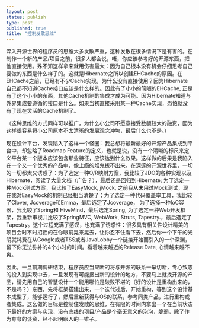```yaml
--- 
layout: post
status: publish
type: post
published: true
title: "控制发散思维"
---
```

<p>深入开源世界的程序员的思维大多发散严重，这种发散在很多情况下是有害的。在制作一个新的产品/项目之前，很多人都会说，唔，你应该参考好的开源东西，把他直接使用。殊不知这样拿来就用伤害最大：因为自己根本没有机会仔细思考自己要做的东西是什么样子的。这就是Hibernate之所以创建EHCache的原因。在EHCache之前，已经有不少Cache实现，为什么没有直接使用？因为Hibernate自己都不知道Cache接口应该是什么样的。因此有了小小的简陋的EHCache, 正是有了这个小小的东西，其他Cache机制的集成才成为可能。因为Hibernate知道与外界集成要遵循的接口是什么。如果当初直接采用某一种Cache实现，恐怕就没有了现在灵活的Cache机制了。</p> <p>（这种思维的方式同样可以推广，为什么小公司不愿意接受数额较大的融资，因为这样很容易将小公司原本不太清晰的发展观念冲垮，最后什么也不是。）</p> <p>现在设计平台，发现陷入了这样一个怪圈：我总想将最新最好的开源产品集成到平台中，却忽略了Roadmap Feature的定义，也就是说，没有一个清晰的标尺来定义平台某一个版本应该包含那些特征，应该达到什么效果。这样做的后果是我陷入在一个又一个优秀的产品中，像上瘾的烟鬼拔不出来。在深邃的开源世界里，一切的一切都太又诱惑了：为了选定一种O/R映射方案，我比较了JDO的各种实现以及Hibernate，阅读了大量文档（广告？），最后还是回归到Hibernate; 为了选定一种Mock测试方案，我比较了EasyMock, jMock, 之前我从未用过Mock测试，现在我对EasyMock的机制已经相当清楚了；为了选定一种代码覆盖率工具，我比较了Clover, Jcoverage和Emma，最后选定了Jcoverage， 为了选择一种IoC容器，我比较了Spring和 HiveMind，最后选定Spring, 为了选定一种Web开发框架，我重新审视并比较了SpringMVC, WebWork, Struts, Tapestry.，最后选定了Tapestry。这个过程充满了感叹，也充满了诱惑性：很多具有相关性设计精美的项目会时不时招摇的在你眼前晃来晃去，让你忍不住看下去，然后你一个下午的光阴就耗费在从Google或者TSS或者JavaLobby一个链接开始而引入的一个深渊，留下你无法弥补的4个小时的时间。看着越来越近的Release Date, 心情越来越不爽。</p> <p>因此，一旦前期调研结束，程序员应当果断的将与开源的联系一举切断，专心致志的投入到实现中去，一旦发现有可能抠出新的设计的地方，不要马上就找开源的产品，请先用自己的智慧设计一个能用哪怕是破败不堪的（好的设计是重构出来的，不是吗？）东西，先将框架搭建出来，一个迭代过后，开始重构，等到这个设计基本成型了，能够运行了，然后重新获得与OS的联系，参考同类产品，进行重构或者集成。这么做的目标是控制住发散的思维，在有限的时间内拿出一个在当前状态下最好的方案与实现，没有底线的项目/产品是个毫无意义的泡泡，脆弱，除了作为夸夸的谈资，经不起明眼人的一锥子。</p>
